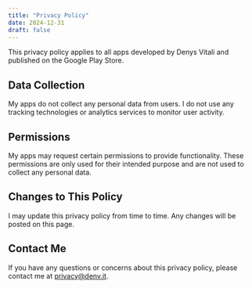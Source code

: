 ```yaml
---
title: "Privacy Policy"
date: 2024-12-31
draft: false
---
```


This privacy policy applies to all apps developed by Denys Vitali and published on the Google Play Store.

## Data Collection

My apps do not collect any personal data from users. I do not use any tracking technologies or analytics services to monitor user activity.

## Permissions

My apps may request certain permissions to provide functionality. These permissions are only used for their intended purpose and are not used to collect any personal data.

## Changes to This Policy

I may update this privacy policy from time to time. Any changes will be posted on this page.

## Contact Me

If you have any questions or concerns about this privacy policy, please contact me at privacy@denv.it.

